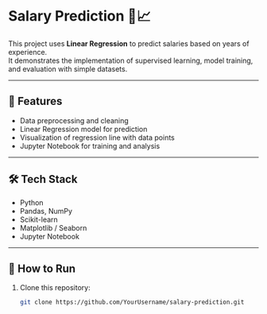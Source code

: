 # Salary Prediction 💼📈

This project uses **Linear Regression** to predict salaries based on years of experience.  
It demonstrates the implementation of supervised learning, model training, and evaluation with simple datasets.  

---

## 🚀 Features
- Data preprocessing and cleaning  
- Linear Regression model for prediction  
- Visualization of regression line with data points  
- Jupyter Notebook for training and analysis  

---

## 🛠 Tech Stack
- Python  
- Pandas, NumPy  
- Scikit-learn  
- Matplotlib / Seaborn  
- Jupyter Notebook  

---

## 📌 How to Run
1. Clone this repository:
   ```bash
   git clone https://github.com/YourUsername/salary-prediction.git

